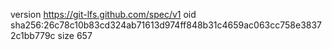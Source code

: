 version https://git-lfs.github.com/spec/v1
oid sha256:26c78c10b83cd324ab71613d974ff848b31c4659ac063cc758e38372c1bb779c
size 657
